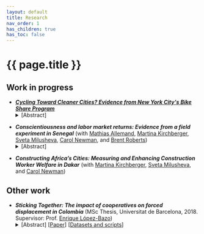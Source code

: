 ```yaml
---
layout: default
title: Research
nav_order: 1
has_children: true
has_toc: false
---
```


# {{ page.title }}

## Work in progress

<ul>
	<li><b><i><a href="https://www.vinceth.net/assets/doc/thorne-jmp_cycling-cleaner_latest.pdf">Cycling Toward Cleaner Cities? Evidence from New York City's Bike Share Program</a></i></b>
	<details><summary>[Abstract]</summary>
  <p>
  What is the impact of increasing the supply of bicycles on air pollution in cities? While research has shown that policies such as increasing the supply of public transport and limiting the access of road vehicles to urban centers decrease pollution, little is known about the effects of increasing bicycle supply. As a non-polluting alternative to public and private transport, bicycles have the potential to alleviate cities of burdens such as pollution and congestion. This paper takes advantage of the gradual roll-out of the bicycle-share system in New York City since 2013 to estimate the impact of a sharp, sudden and well-defined in time and space decrease in the relative price of cycling. I use a staggered difference-in-differences approach, comparing areas covered by bicycle-share to non-covered ones, before and after the roll-out. I use highly disaggregated pollution data and investigate the impact of bicycle-sharing on pollution at a local scale. Results show that the bicycle-share system's arrival significantly decreased the black carbon and nitric oxide concentrations of treated areas, while particulate matter seems unaffected.
  </p></details>
  <p></p>
  </li>

  <li><b><i>Conscientiousness and labor market returns: Evidence from a field experiment in Senegal</i></b> (with <a href="https://www.psychology.uzh.ch/en/areas/dev/diffges/team/allemand.html">Mathias Allemand</a>, <a href="https://sites.google.com/site/mkirchberger/home">Martina Kirchberger</a>, <a href="https://www.svetamilusheva.com/">Sveta Milusheva</a>, <a href="https://www.carolnewman.ie/">Carol Newman</a>, and <a href="https://psychology.illinois.edu/directory/profile/bwrobrts">Brent Roberts</a>)
<details><summary>[Abstract]</summary>
  <p>
  Non-cognitive skills are increasingly recognized as important determinants of labor market outcomes. To what extent these skills can be affected in adulthood remains an open question. We conducted a randomized controlled trial with low-skilled employed workers in Senegal where workers were randomly assigned to receive a training intervention designed to affect conscientiousness traits. We found that treated workers were significantly more likely to stay in their job and have higher wages nine months after the intervention. Our findings suggest that non-cognitive skills can be affected even later in the life cycle and can have substantial labor market returns.
  </p></details>
  <p></p>
  </li>

  <li><b><i>Constructing Africa’s Cities: Measuring and Enhancing Construction Worker Welfare in Dakar</i></b> (with <a href="https://sites.google.com/site/mkirchberger/home">Martina Kirchberger</a>, <a href="https://www.svetamilusheva.com/">Sveta Milusheva</a>, and <a href="https://www.carolnewman.ie/">Carol Newman</a>)
  <p></p>
  </li>
</ul>


## Other work

<ul>
  <li><b><i>Sticking Together: The impact of cooperatives on forced displacement in Colombia</i></b> (MSc Thesis, Universitat de Barcelona, 2018. Supervisor: Prof. <a href= "https://ideas.repec.org/e/plo11.html">Enrique López-Bazo</a>)

<details><summary>[Abstract] [<a href="/docs/research/assets/coop-colombia/coop-colombia.pdf">Paper</a>] [<a href="datasets_do.html#sticking-together-the-impact-of-cooperatives-on-forced-displacement-in-colombia">Datasets and scripts</a>]</summary>
<p>
I investigate the impact of the presence of cooperatives on forced displacement due to the conflict in Colombia. I postulate that integrative firm structures make individuals and their households more resilient to conflict consequences, thus lowering displacement due to conflict violence in municipalities with higher cooperative presence. I use extensive governmental data on Colombian cooperatives, displacement and a set of controls, all on the municipal level from 2003 to 2013. Zero-inflated beta models are employed to account for features of the dependent variable (a fraction with an excess of zeros). Results suggest that the number of cooperative membership rate is a significant (negative) predictor of the rate of displaced people, and these estimates are robust to a number of alternative specifications. These results support the case for the social and solidarity economy in unstable countries, as they seem to provide communities with resilience to violent contexts.
</p></details>
<p></p>
  </li>
</ul>